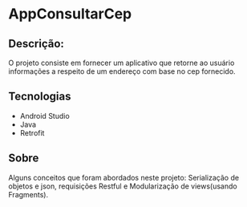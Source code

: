 # AppConsultarCep

## Descrição:

O projeto consiste em fornecer um aplicativo que retorne ao usuário informações a respeito de um endereço com base no cep fornecido.

## Tecnologias

<ul>
  <li>Android Studio</li>
  <li>Java</li>
  <li>Retrofit</li>
</ul>

## Sobre

Alguns conceitos que foram abordados neste projeto: Serialização de objetos e json, requisições Restful e Modularização de views(usando Fragments).
